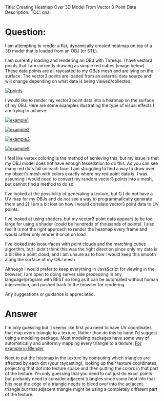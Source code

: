 Title: Creating Heatmap Over 3D Model From Vector 3 Point Data
Description:
TOC: qna

# Question:

I am attempting to render a flat, dynamically created heatmap on top of a 3D model that is loaded from an OBJ (or STL).

I am currently loading and rendering an OBJ with Three.js. I have vector3 points that I am currently drawing as simple red cubes (image below). These data points are all raycasted to my OBJs mesh and are lying on the surface. The vector3 points are loaded from an external data source and will change depending on what data is being viewed/collected.

  [![points][1]][1]

I would like to render my vector3 point data into a heatmap on the surface of my OBJ. Here are some examples illustrating the type of visual effects I am trying to achieve:

  [![example1][2]][2]

  [![example2][3]][3]

  [![example3][4]][4]

  [![example5][5]][5]

I feel like vertex coloring is the method of achieving this, but my issue is that my OBJ model does not have enough tessellation to do this. As you can see many red dots fall on each face. I am struggling to find a way to draw over my object's mesh with colors exactly where my red point data is. I was assuming I would need to convert my random vector3 points into a mesh, but cannot find a method to do so.

I've looked at the possibility of generating a texture, but 1) I do not have a UV map for my OBJs and do not see a way to programmatically generate them and 2) I am a bit lost on how I would correlate vector3 point data to UV points.

I've looked at using shaders, but my vector3 point data appears to be too large for using a shader (could be hundreds of thousands of points). I also feel it is not the right approach to render the heatmap every frame and would rather only render it once on load.

I've looked into isosurfaces with point clouds and the marching cubes algorithm, but I didn't think this was the right direction since only my data is a bit like a point cloud, and I am unsure as to how I would keep this smooth along the surface of my OBJ mesh.

Although I would prefer to keep everything in JavaScript for viewing in the browser, I am open to doing server side processing in any language/program with REST so long as it can be automated without human intervention, and pushed back to the browser for rendering.

Any suggestions or guidance is appreciated.

  [1]: https://i.stack.imgur.com/Ss8yf.png
  [2]: https://i.stack.imgur.com/nJKgz.png
  [3]: https://i.stack.imgur.com/AzdUQ.jpg
  [4]: https://i.stack.imgur.com/peF0L.jpg
  [5]: https://i.stack.imgur.com/M3P77.jpg

# Answer

I'm only guessing but it seems like first you need to have UV coordinates that map every triangle to a texture. Rather than do this by hand I'd suggest using a modeling package. Most modeling packages have some way of automatically and uniformly mapping every triangle to a texture. [For example in Blender](https://docs.blender.org/manual/ko/dev/editors/uv_image/uv_editing/unwrapping/mapping_types.html#unwrap)

Next to put the heatmap in the texture by computing which triangles are affected by each dot (your raycasting), looking up their texture coordinates, projecting that dot into texture space and then putting the colors in that part of the texture. I'm only guessing that you need to not just do exact points but probably need to consider adjacent triangles since some heat info that hits near the edge of a triangle needs to bleed over into the adjacent triangle but that adjacent triangle might be using a completely different part of the texture.


